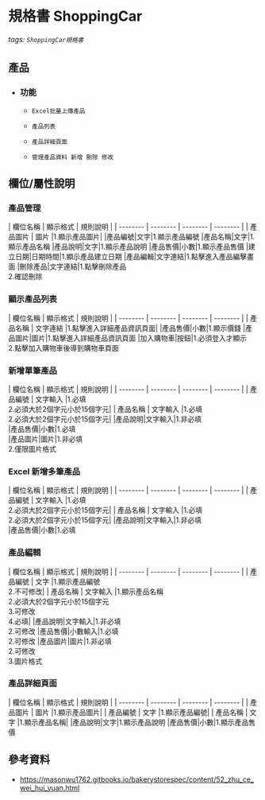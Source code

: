 # 規格書 ShoppingCar
###### tags: `ShoppingCar規格書`
## 產品
* ### 功能
    *     Excel批量上傳產品
    *     產品列表
    *     產品詳細頁面
    *     管理產品資料 新增 刪除 修改

## 欄位/屬性說明
### 產品管理

| 欄位名稱 | 顯示格式 | 規則說明 |
| -------- | -------- | -------- | -------- |
| 產品圖片         | 圖片     |1.顯示產品圖片|
|產品編號|文字|1.顯示產品編號
|產品名稱|文字|1.顯示產品名稱
|產品說明|文字|1.顯示產品說明
|產品售價|小數|1.顯示產品售價
|建立日期|日期時間|1.顯示產品建立日期
|產品編輯|文字連結|1.點擊進入產品編擊畫面
|刪除產品|文字連結|1.點擊刪除產品<br>2.確認刪除


### 顯示產品列表


| 欄位名稱 | 顯示格式 | 規則說明 |
| -------- | -------- | -------- | -------- |
| 產品名稱  | 文字連結     |1.點擊進入詳細產品資訊頁面|
|產品售價|小數|1.顯示價錢
|產品圖片|圖片|1.點擊進入詳細產品資訊頁面
|加入購物車|按鈕|1.必須登入才顯示<br>2.點擊加入購物車後導到購物車頁面

### 新增單筆產品

| 欄位名稱 | 顯示格式 | 規則說明 |
| -------- | -------- | -------- | -------- |
| 產品編號         | 文字輸入     |1.必填<br>2.必須大於2個字元小於15個字元|
| 產品名稱         | 文字輸入     |1.必填<br>2.必須大於2個字元小於15個字元|
|產品說明|文字輸入|1.非必填<br>
|產品售價|小數|1.必填<br>
|產品圖片|圖片|1.非必填<br>2.僅限圖片格式

### Excel 新增多筆產品


| 欄位名稱 | 顯示格式 | 規則說明 |
| -------- | -------- | -------- | -------- |
| 產品編號         | 文字輸入     |1.必填<br>2.必須大於2個字元小於15個字元|
| 產品名稱        | 文字輸入     |1.必填<br>2.必須大於2個字元小於15個字元|
|產品說明|文字輸入|1.非必填<br>
|產品售價|小數|1.必填<br>

### 產品編輯

| 欄位名稱 | 顯示格式 | 規則說明 |
| -------- | -------- | -------- | -------- |
| 產品編號         | 文字     |1.顯示產品編號<br>2.不可修改|
| 產品名稱        | 文字輸入     |1.顯示產品名稱<br>2.必須大於2個字元小於15個字元<br>3.可修改<br>4.必填|
|產品說明|文字輸入|1.非必填<br>2.可修改
|產品售價|小數輸入|1.必填<br>2.可修改
|產品圖片|圖片|1.非必填<br>2.可修改<br>3.圖片格式

### 產品詳細頁面

| 欄位名稱 | 顯示格式 | 規則說明 |
| -------- | -------- | -------- | -------- |
| 產品圖片         | 圖片     |1.顯示產品圖片|
| 產品編號         | 文字     |1.顯示產品編號|
| 產品名稱        | 文字     |1.顯示產品名稱|
|產品說明|文字|1.顯示產品說明
|產品售價|小數|1.顯示產品售價

## 參考資料
* https://masonwu1762.gitbooks.io/bakerystorespec/content/52_zhu_ce_wei_hui_yuan.html



